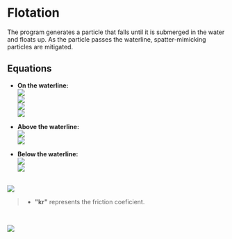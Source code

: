 # Flotation

The program generates a particle that falls until it is submerged in the water and floats up.
As the particle passes the waterline, spatter-mimicking particles are mitigated.

## Equations

- **On the waterline:** <br>
<img src="https://render.githubusercontent.com/render/math?math=height= position.y %2B radio - height/2"><br>
<img src="https://render.githubusercontent.com/render/math?math=a= sqrt(2 * height * radio - height^2)"><br>
<img src="https://render.githubusercontent.com/render/math?math=Vs= (3 * a^2 %2B height^2) * \pi * height/6"><br>
<img src="https://render.githubusercontent.com/render/math?math=friction.y= -Kr_{water} * speed.y"><br>

 

- **Above the waterline:** <br>
<img src="https://render.githubusercontent.com/render/math?math=Vs = 0"><br>
<img src="https://render.githubusercontent.com/render/math?math=friction.y = -Kr_{air} * speed.y"><br>



- **Below the waterline:** <br>
<img src="https://render.githubusercontent.com/render/math?math=Vs = 4 * \pi * radius * radius * radius/3"><br>
<img src="https://render.githubusercontent.com/render/math?math=friction.y = -Kr_{water} * speed.y"><br>

<br>
<img src="https://render.githubusercontent.com/render/math?math=flotation= -density * gravity * Vs"><br>



> - **"kr"** represents the friction coeficient. <br> 

<br>

[![](https://img.youtube.com/vi/6T2lh71dGA0/0.jpg)](https://www.youtube.com/watch?v=6T2lh71dGA0)
  

